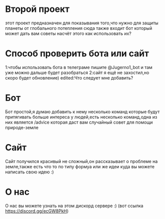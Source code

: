 # Второй проект
этот проект предназначен для показывания того,что нужно для защиты планеты от глобального потепления
сюда также входит бот который может дать вам советы насчёт этого
как использовать их?
# Способ проверить бота или сайт
1:чтобы использовать бота в телеграме пишите @Jugerno1_bot и там уже можно дальше будет разобраться
2:сайт я ещё не захостил,но скоро будет обновление)
edited:Что следует мне добавить?
# Бот
Бот простой,я думаю добавить к нему несколько команд которые будут притягивать больше интереса у людей,есть несколько команд,одна из них является 
/advice которая даст вам случайный совет для помощи природе-земле
# Сайт
Сайт получился красивый не сложный,он рассказывает о проблеме на земле,также есть что то по типу формуа или же идеи куда вы можете написать свою идею :)
# О нас
О нас вы можете узнать на этом дискорд сервере :)
(вот ссылка https://discord.gg/ecGW8PkH)
